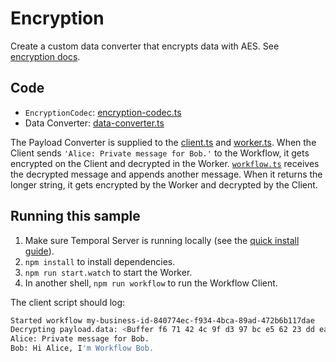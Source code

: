 # Encryption

Create a custom data converter that encrypts data with AES. See [encryption docs](https://docs.temporal.io/docs/typescript/data-converters#encryption).

## Code

- `EncryptionCodec`: [encryption-codec.ts](https://github.com/temporalio/samples-typescript/blob/main/encryption/src/encryption-codec.ts)
- Data Converter: [data-converter.ts](https://github.com/temporalio/samples-typescript/blob/main/encryption/src/data-converter.ts)

The Payload Converter is supplied to the [client.ts](https://github.com/temporalio/samples-typescript/blob/main/encryption/src/client.ts) and [worker.ts](https://github.com/temporalio/samples-typescript/blob/main/encryption/src/worker.ts). When the Client sends `'Alice: Private message for Bob.'` to the Workflow, it gets encrypted on the Client and decrypted in the Worker. [`workflow.ts`](https://github.com/temporalio/samples-typescript/blob/main/encryption/src/workflow.ts) receives the decrypted message and appends another message. When it returns the longer string, it gets encrypted by the Worker and decrypted by the Client.

## Running this sample

1. Make sure Temporal Server is running locally (see the [quick install guide](https://docs.temporal.io/docs/server/quick-install/)).
1. `npm install` to install dependencies.
1. `npm run start.watch` to start the Worker.
1. In another shell, `npm run workflow` to run the Workflow Client.

The client script should log:

```bash
Started workflow my-business-id-840774ec-f934-4bca-89ad-472b6b117dae
Decrypting payload.data: <Buffer f6 71 42 4c 9f d3 97 bc e5 62 23 dd ea 9c 88 d0 cc 43 8e 69 70 08 f1 fb 33 be 76 b1 e4 b5 04 ac f9 62 a9 d3 b4 a1 80 0a 0f 66 dc c4 b1 90 44 6f 3b 47 ... 44 more bytes>
Alice: Private message for Bob.
Bob: Hi Alice, I'm Workflow Bob.
```
